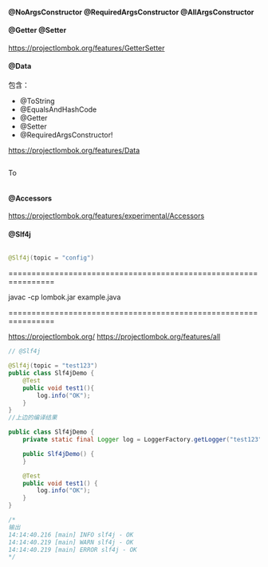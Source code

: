 
#### @NoArgsConstructor @RequiredArgsConstructor  @AllArgsConstructor

#### @Getter @Setter

https://projectlombok.org/features/GetterSetter


#### @Data

包含：
* @ToString
* @EqualsAndHashCode
* @Getter
* @Setter
* @RequiredArgsConstructor!

https://projectlombok.org/features/Data

```java

```

To


```java

```


#### @Accessors

https://projectlombok.org/features/experimental/Accessors



#### @Slf4j


```java

@Slf4j(topic = "config")
```



================================================================

javac -cp lombok.jar example.java

================================================================




https://projectlombok.org/
https://projectlombok.org/features/all



```java
// @Slf4j

@Slf4j(topic = "test123")
public class Slf4jDemo {
    @Test
    public void test1(){
        log.info("OK");
    }
}
//上边的编译结果

public class Slf4jDemo {
    private static final Logger log = LoggerFactory.getLogger("test123");

    public Slf4jDemo() {
    }

    @Test
    public void test1() {
        log.info("OK");
    }
}

/*
输出
14:14:40.216 [main] INFO slf4j - OK
14:14:40.219 [main] WARN slf4j - OK
14:14:40.219 [main] ERROR slf4j - OK
*/
```

